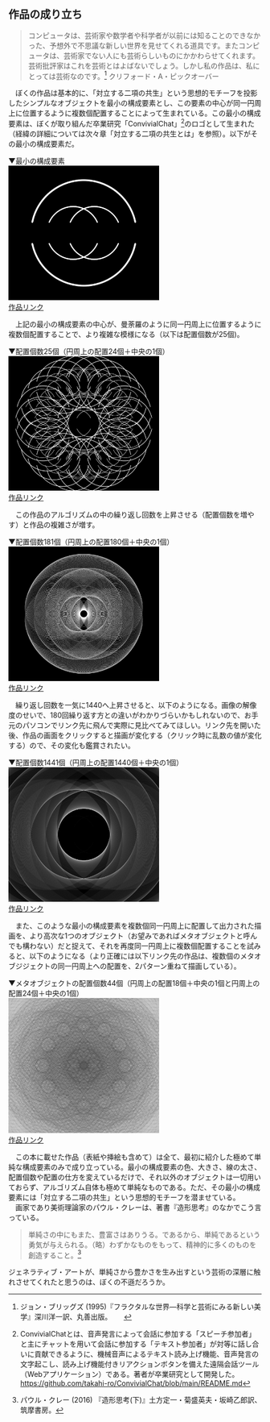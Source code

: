 ## 作品の成り立ち
>コンピュータは、芸術家や数学者や科学者が以前には知ることのできなかった、予想外で不思議な新しい世界を見せてくれる道具です。またコンピュータは、芸術家でない人にも芸術らしいものにかかわらせてくれます。  
芸術批評家はこれを芸術とはよばないでしょう。しかし私の作品は、私にとっては芸術なのです。[^1] 
クリフォード・A・ピックオーバー
>
　ぼくの作品は基本的に、「対立する二項の共生」という思想的モチーフを投影したシンプルなオブジェクトを最小の構成要素とし、この要素の中心が同一円周上に位置するように複数個配置することによって生まれている。この最小の構成要素は、ぼくが取り組んだ卒業研究「ConvivialChat」[^2]のロゴとして生まれた（経緯の詳細については次々章「対立する二項の共生とは」を参照）。以下がその最小の構成要素だ。  

▼最小の構成要素  
<img src="./_images/作品の成り立ち1.png" width="300px" >  
[作品リンク](https://neort.io/art/cbnofrc3p9f2v73utfdg?index=11)    

　上記の最小の構成要素の中心が、曼荼羅のように同一円周上に位置するように複数個配置することで、より複雑な模様になる（以下は配置個数が25個)。  

▼配置個数25個（円周上の配置24個＋中央の1個）  
<img src="./_images/作品の成り立ち2.png" width="300px" >  
[作品リンク](https://neort.io/art/cbnoirc3p9f2v73utgp0?index=10)  

　この作品のアルゴリズムの中の繰り返し回数を上昇させる（配置個数を増やす）と作品の複雑さが増す。  

▼配置個数181個（円周上の配置180個＋中央の1個）  
<img src="./_images/作品の成り立ち3.png" width="300px" >  
[作品リンク](https://neort.io/art/cbogdm43p9f2v73utlkg?index=9)    

　繰り返し回数を一気に1440へ上昇させると、以下のようになる。画像の解像度のせいで、180回繰り返す方との違いがわかりづらいかもしれないので、お手元のパソコンでリンク先に飛んで実際に見比べてみてほしい。リンク先を開いた後、作品の画面をクリックすると描画が変化する（クリック時に乱数の値が変化する）ので、その変化も鑑賞されたい。  

▼配置個数1441個（円周上の配置1440個＋中央の1個）  
<img src="./_images/作品の成り立ち4.png" width="300px" >  
[作品リンク](https://neort.io/art/cboid7k3p9f2v73utm4g?index=8)    

　また、このような最小の構成要素を複数個同一円周上に配置して出力された描画を、より高次な1つのオブジェクト（お望みであればメタオブジェクトと呼んでも構わない）だと捉えて、それを再度同一円周上に複数個配置することを試みると、以下のようになる（より正確には以下リンク先の作品は、複数個のメタオブジジェクトの同一円周上への配置を、2パターン重ねて描画している）。

▼メタオブジェクトの配置個数44個（円周上の配置18個＋中央の1個と円周上の配置24個＋中央の1個）  
<img src="./_images/作品の成り立ち5.png" width="300px" >  
[作品リンク](https://neort.io/art/ccja2043p9f4hhftgn00?index=7)  

　この本に載せた作品（表紙や挿絵も含めて）は全て、最初に紹介した極めて単純な構成要素のみで成り立っている。最小の構成要素の色、大きさ、線の太さ、配置個数や配置の仕方を変えているだけで、それ以外のオブジェクトは一切用いておらず、アルゴリズム自体も極めて単純なものである。ただ、その最小の構成要素には「対立する二項の共生」という思想的モチーフを潜ませている。  
　画家であり美術理論家のパウル・クレーは、著書『造形思考』のなかでこう言っている。
>単純さの中にもまた、豊富さはありうる。であるから、単純であるという勇気が与えられる。（略）わずかなものをもって、精神的に多くのものを創造すること。[^3]
>

ジェネラティブ・アートが、単純さから豊かさを生み出すという芸術の深層に触れさせてくれたと思うのは、ぼくの不遜だろうか。

[^1]: ジョン・ブリッグズ (1995)『フラクタルな世界―科学と芸術にみる新しい美学』深川洋一訳、丸善出版。      
[^2]: ConvivialChatとは、音声発言によって会話に参加する「スピーチ参加者」と主にチャットを用いて会話に参加する「テキスト参加者」が対等に話し合いに貢献できるように、機械音声によるテキスト読み上げ機能、音声発言の文字起こし、読み上げ機能付きリアクションボタンを備えた遠隔会話ツール（Webアプリケーション）である。著者が卒業研究として開発した。    
https://github.com/takahi-ro/ConvivialChat/blob/main/README.md
[^3]: パウル・クレー (2016) 『造形思考(下)』土方定一・菊盛英夫・坂崎乙郎訳、筑摩書房。
